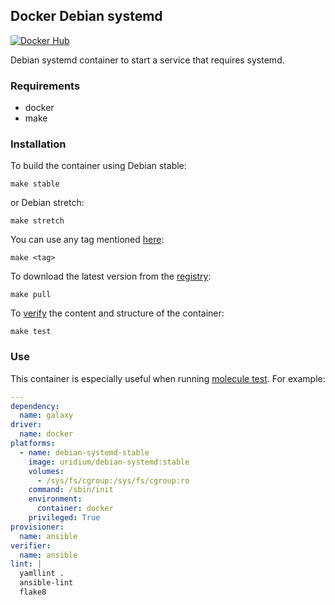 Docker Debian systemd
--
[![Docker Hub](https://img.shields.io/docker/cloud/build/uridium/debian-systemd.svg)](https://hub.docker.com/r/uridium/debian-systemd/builds)

Debian systemd container to start a service that requires systemd.

### Requirements

* docker
* make

### Installation

To build the container using Debian stable:

    make stable

or Debian stretch:

    make stretch

You can use any tag mentioned [here](https://hub.docker.com/_/debian):

    make <tag>

To download the latest version from the [registry](https://hub.docker.com/r/uridium/debian-systemd/):

    make pull

To [verify](https://github.com/GoogleContainerTools/container-structure-test) the content and structure of the container:

    make test

### Use

This container is especially useful when running [molecule test](https://molecule.readthedocs.io/en/latest/examples.html#systemd-container). For example:

```yaml
---
dependency:
  name: galaxy
driver:
  name: docker
platforms:
  - name: debian-systemd-stable
    image: uridium/debian-systemd:stable
    volumes:
      - /sys/fs/cgroup:/sys/fs/cgroup:ro
    command: /sbin/init
    environment:
      container: docker
    privileged: True
provisioner:
  name: ansible
verifier:
  name: ansible
lint: |
  yamllint .
  ansible-lint
  flake8
```
